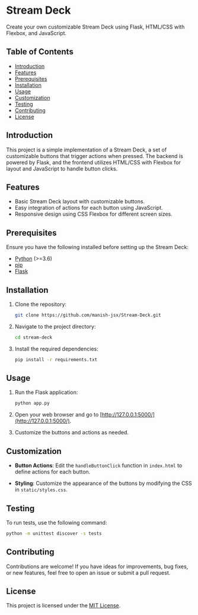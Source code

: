 
# Stream Deck

Create your own customizable Stream Deck using Flask, HTML/CSS with Flexbox, and JavaScript.

## Table of Contents

- [Introduction](#introduction)
- [Features](#features)
- [Prerequisites](#prerequisites)
- [Installation](#installation)
- [Usage](#usage)
- [Customization](#customization)
- [Testing](#testing)
- [Contributing](#contributing)
- [License](#license)

## Introduction

This project is a simple implementation of a Stream Deck, a set of customizable buttons that trigger actions when pressed. The backend is powered by Flask, and the frontend utilizes HTML/CSS with Flexbox for layout and JavaScript to handle button clicks.

## Features

- Basic Stream Deck layout with customizable buttons.
- Easy integration of actions for each button using JavaScript.
- Responsive design using CSS Flexbox for different screen sizes.

## Prerequisites

Ensure you have the following installed before setting up the Stream Deck:

- [Python](https://www.python.org/) (>=3.6)
- [pip](https://pip.pypa.io/en/stable/)
- [Flask](https://flask.palletsprojects.com/)

## Installation

1. Clone the repository:

    ```bash
    git clone https://github.com/manish-jsx/Stream-Deck.git
    ```

2. Navigate to the project directory:

    ```bash
    cd stream-deck
    ```

3. Install the required dependencies:

    ```bash
    pip install -r requirements.txt
    ```

## Usage

1. Run the Flask application:

    ```bash
    python app.py
    ```

2. Open your web browser and go to [http://127.0.0.1:5000/](http://127.0.0.1:5000/).

3. Customize the buttons and actions as needed.

## Customization

- **Button Actions**: Edit the `handleButtonClick` function in `index.html` to define actions for each button.

- **Styling**: Customize the appearance of the buttons by modifying the CSS in `static/styles.css`.

## Testing

To run tests, use the following command:

```bash
python -m unittest discover -s tests
```

## Contributing

Contributions are welcome! If you have ideas for improvements, bug fixes, or new features, feel free to open an issue or submit a pull request.

## License

This project is licensed under the [MIT License](LICENSE).

